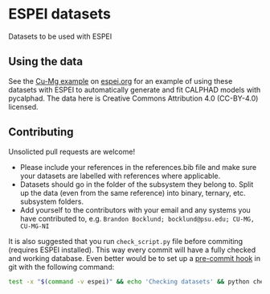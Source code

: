 # ESPEI datasets

Datasets to be used with ESPEI

## Using the data

See the [Cu-Mg example](http://espei.org/en/latest/cu-mg-example.html) on [espei.org](http://espei.org) for an example of using these datasets with ESPEI to automatically generate and fit CALPHAD models with pycalphad.
The data here is Creative Commons Attribution 4.0 (CC-BY-4.0) licensed.

## Contributing

Unsolicted pull requests are welcome!
* Please include your references in the references.bib file and make sure your datasets are labelled with references where applicable.
* Datasets should go in the folder of the subsystem they belong to. Split up the data (even from the same reference) into binary, ternary, etc. subsystem folders.
* Add yourself to the contributors with your email and any systems you have contributed to, e.g. `Brandon Bocklund; bocklund@psu.edu; CU-MG, CU-MG-NI`

It is also suggested that you run `check_script.py` file before commiting (requires ESPEI installed).
This way every commit will have a fully checked and working database.
Even better would be to set up a [pre-commit hook](https://git-scm.com/book/en/v2/Customizing-Git-Git-Hooks) in git with the following command:

``` bash
test -x "$(command -v espei)" && echo 'Checking datasets' && python check_script.py
```
